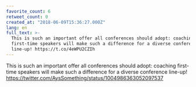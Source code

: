 ```yaml
---
favorite_count: 6
retweet_count: 0
created_at: "2018-06-09T15:36:27.000Z"
lang: en
full_text: >-
  This is such an important offer all conferences should adopt: coaching
  first-time speakers will make such a difference for a diverse conference
  line-up! https://t.co/4eWPU2CZIh
---
```


This is such an important offer all conferences should adopt: coaching
first-time speakers will make such a difference for a diverse conference
line-up! <https://twitter.com/AysSomething/status/1004986363052097537>
